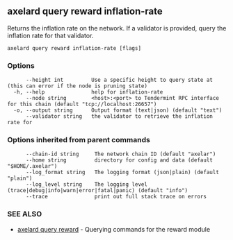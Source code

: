 ## axelard query reward inflation-rate

Returns the inflation rate on the network. If a validator is provided, query the inflation rate for that validator.

```
axelard query reward inflation-rate [flags]
```

### Options

```
      --height int         Use a specific height to query state at (this can error if the node is pruning state)
  -h, --help               help for inflation-rate
      --node string        <host>:<port> to Tendermint RPC interface for this chain (default "tcp://localhost:26657")
  -o, --output string      Output format (text|json) (default "text")
      --validator string   the validator to retrieve the inflation rate for
```

### Options inherited from parent commands

```
      --chain-id string     The network chain ID (default "axelar")
      --home string         directory for config and data (default "$HOME/.axelar")
      --log_format string   The logging format (json|plain) (default "plain")
      --log_level string    The logging level (trace|debug|info|warn|error|fatal|panic) (default "info")
      --trace               print out full stack trace on errors
```

### SEE ALSO

* [axelard query reward](axelard_query_reward.md)	 - Querying commands for the reward module

